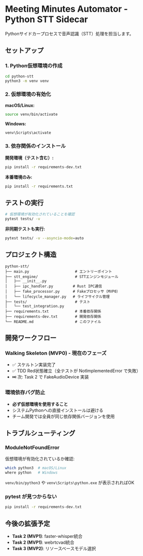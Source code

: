 # Meeting Minutes Automator - Python STT Sidecar

Pythonサイドカープロセスで音声認識（STT）処理を担当します。

## セットアップ

### 1. Python仮想環境の作成

```bash
cd python-stt
python3 -m venv venv
```

### 2. 仮想環境の有効化

**macOS/Linux:**
```bash
source venv/bin/activate
```

**Windows:**
```cmd
venv\Scripts\activate
```

### 3. 依存関係のインストール

**開発環境（テスト含む）:**
```bash
pip install -r requirements-dev.txt
```

**本番環境のみ:**
```bash
pip install -r requirements.txt
```

## テストの実行

```bash
# 仮想環境が有効化されていることを確認
pytest tests/ -v
```

**非同期テストも実行:**
```bash
pytest tests/ -v --asyncio-mode=auto
```

## プロジェクト構造

```
python-stt/
├── main.py                     # エントリーポイント
├── stt_engine/                 # STTエンジンモジュール
│   ├── __init__.py
│   ├── ipc_handler.py         # Rust IPC通信
│   ├── fake_processor.py      # Fakeプロセッサ（MVP0）
│   └── lifecycle_manager.py   # ライフサイクル管理
├── tests/                      # テスト
│   └── test_integration.py
├── requirements.txt            # 本番依存関係
├── requirements-dev.txt        # 開発依存関係
└── README.md                   # このファイル
```

## 開発ワークフロー

### Walking Skeleton (MVP0) - 現在のフェーズ
- ✅ スケルトン実装完了
- ✅ TDD Red状態確立（全テストが NotImplementedError で失敗）
- ⏭️ 次: Task 2 で FakeAudioDevice 実装

### 環境依存バグ防止
- **必ず仮想環境を使用すること**
- システムPythonへの直接インストールは避ける
- チーム開発では全員が同じ依存関係バージョンを使用

## トラブルシューティング

### ModuleNotFoundError
仮想環境が有効化されているか確認:
```bash
which python3  # macOS/Linux
where python   # Windows
```

`venv/bin/python3` や `venv\Scripts\python.exe` が表示されればOK

### pytest が見つからない
```bash
pip install -r requirements-dev.txt
```

## 今後の拡張予定

- **Task 2 (MVP1)**: faster-whisper統合
- **Task 2 (MVP1)**: webrtcvad統合
- **Task 3 (MVP2)**: リソースベースモデル選択
